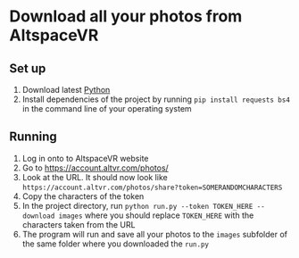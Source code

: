 # Download all your photos from AltspaceVR


## Set up

1. Download latest [Python](https://www.python.org/downloads/)
2. Install dependencies of the project by running `pip install requests bs4` in the command line of your operating system

## Running

1. Log in onto to AltspaceVR website
2. Go to https://account.altvr.com/photos/
3. Look at the URL. It should now look like `https://account.altvr.com/photos/share?token=SOMERANDOMCHARACTERS`
4. Copy the characters of the token
5. In the project directory, run `python run.py --token TOKEN_HERE --download images` where you should replace `TOKEN_HERE` with the characters taken from the URL
6. The program will run and save all your photos to the `images` subfolder of the same folder where you downloaded the `run.py`